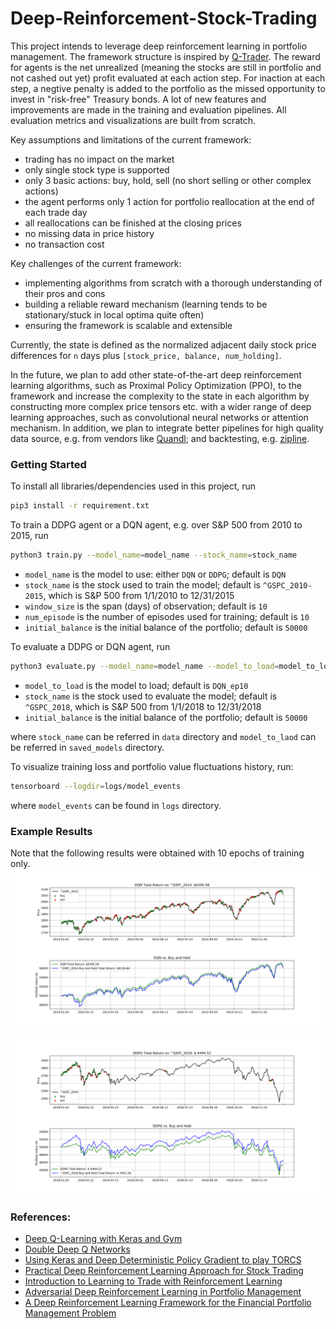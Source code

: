 # Deep-Reinforcement-Stock-Trading

This project intends to leverage deep reinforcement learning in portfolio management. The framework structure is inspired by [Q-Trader](https://github.com/edwardhdlu/q-trader). The reward for agents is the net unrealized (meaning the stocks are still in portfolio and not cashed out yet) profit evaluated at each action step. For inaction at each step, a negtive penalty is added to the portfolio as the missed opportunity to invest in "risk-free" Treasury bonds. A lot of new features and improvements are made in the training and evaluation pipelines. All evaluation metrics and visualizations are built from scratch.

Key assumptions and limitations of the current framework:
- trading has no impact on the market
- only single stock type is supported
- only 3 basic actions: buy, hold, sell (no short selling or other complex actions)
- the agent performs only 1 action for portfolio reallocation at the end of each trade day
- all reallocations can be finished at the closing prices
- no missing data in price history
- no transaction cost

Key challenges of the current framework:
- implementing algorithms from scratch with a thorough understanding of their pros and cons
- building a reliable reward mechanism (learning tends to be stationary/stuck in local optima quite often)
- ensuring the framework is scalable and extensible

Currently, the state is defined as the normalized adjacent daily stock price differences for `n` days plus  `[stock_price, balance, num_holding]`.

In the future, we plan to add other state-of-the-art deep reinforcement learning algorithms, such as Proximal Policy Optimization (PPO), to the framework and increase the complexity to the state in each algorithm by constructing more complex price tensors etc. with a wider range of deep learning approaches, such as convolutional neural networks or attention mechanism. In addition, we plan to integrate better pipelines for high quality data source, e.g. from vendors like [Quandl](https://www.quandl.com/); and backtesting, e.g. [zipline](https://github.com/quantopian/zipline).

### Getting Started
To install all libraries/dependencies used in this project, run
```bash
pip3 install -r requirement.txt
```

To train a DDPG agent or a DQN agent, e.g. over S&P 500 from 2010 to 2015, run
```bash
python3 train.py --model_name=model_name --stock_name=stock_name
```

- `model_name`      is the model to use: either `DQN` or `DDPG`; default is `DQN`
- `stock_name`      is the stock used to train the model; default is `^GSPC_2010-2015`, which is S&P 500 from 1/1/2010 to 12/31/2015
- `window_size`     is the span (days) of observation; default is `10`
- `num_episode`     is the number of episodes used for training; default is `10`
- `initial_balance` is the initial balance of the portfolio; default is `50000`

To evaluate a DDPG or DQN agent, run
```bash
python3 evaluate.py --model_name=model_name --model_to_load=model_to_load --stock_name=stock_name
```

- `model_to_load`   is the model to load; default is `DQN_ep10`
- `stock_name`   is the stock used to evaluate the model; default is `^GSPC_2018`, which is S&P 500 from 1/1/2018 to 12/31/2018
- `initial_balance` is the initial balance of the portfolio; default is `50000`

where `stock_name` can be referred in `data` directory and `model_to_laod` can be referred in `saved_models` directory.

To visualize training loss and portfolio value fluctuations history, run:
```bash
tensorboard --logdir=logs/model_events
```
where `model_events` can be found in `logs` directory.

### Example Results
Note that the following results were obtained with 10 epochs of training only. 
![alt_text](./visualizations/DQN_^GSPC_2014.png)

![alt_text](./visualizations/DDPG_^GSPC_2018.png)

### References:
- [Deep Q-Learning with Keras and Gym](https://keon.io/deep-q-learning/)
- [Double Deep Q Networks](https://towardsdatascience.com/double-deep-q-networks-905dd8325412)
- [Using Keras and Deep Deterministic Policy Gradient to play TORCS](https://yanpanlau.github.io/2016/10/11/Torcs-Keras.html)
- [Practical Deep Reinforcement Learning Approach for Stock Trading](https://arxiv.org/abs/1811.07522)
- [Introduction to Learning to Trade with Reinforcement Learning](http://www.wildml.com/)
- [Adversarial Deep Reinforcement Learning in Portfolio Management](https://arxiv.org/abs/1808.09940)
- [A Deep Reinforcement Learning Framework for the Financial Portfolio Management Problem](https://arxiv.org/abs/1706.10059)
